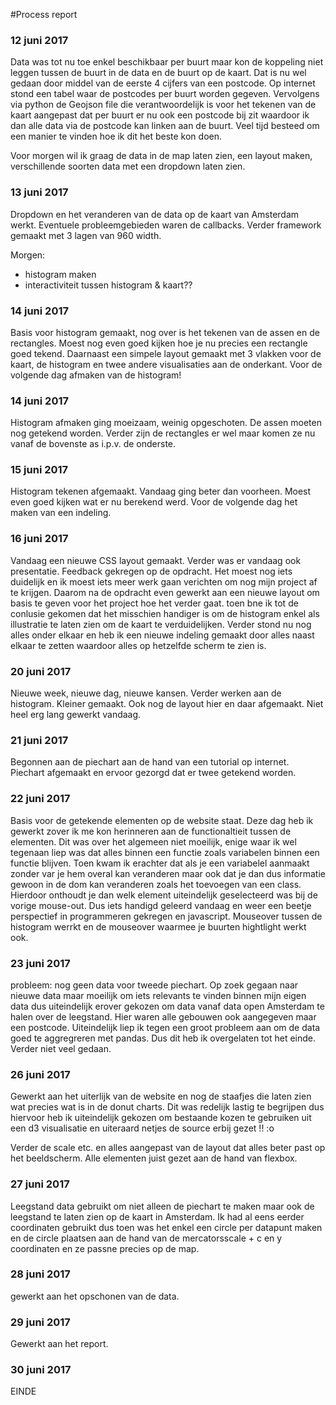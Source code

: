 #Process report 

### 12 juni 2017
Data was tot nu toe enkel beschikbaar per buurt maar kon de koppeling niet leggen tussen de buurt in de data en de buurt op de kaart. Dat is nu wel gedaan door middel van de eerste 4 cijfers van een postcode. Op internet stond een tabel waar de postcodes per buurt worden gegeven. Vervolgens via python de Geojson file die verantwoordelijk is voor het tekenen van de kaart aangepast dat per buurt er nu ook een postcode bij zit waardoor ik dan alle data via de postcode kan linken aan de buurt. Veel tijd besteed om een manier te vinden hoe ik dit het beste kon doen. 

Voor morgen wil ik graag de data in de map laten zien, een layout maken, verschillende soorten data met een dropdown laten zien. 

### 13 juni 2017
Dropdown en het veranderen van de data op de kaart van Amsterdam werkt. Eventuele probleemgebieden waren de callbacks. Verder framework gemaakt met 3 lagen van 960 width. 

Morgen: 
 - histogram maken
 - interactiviteit tussen histogram & kaart?? 

 ### 14 juni 2017
Basis voor histogram gemaakt, nog over is het tekenen van de assen en de rectangles. Moest nog even goed kijken hoe je nu precies een rectangle goed tekend. Daarnaast een simpele layout gemaakt met 3 vlakken voor de kaart, de histogram en twee andere visualisaties aan de onderkant. Voor de volgende dag afmaken van de histogram!

### 14 juni 2017

Histogram afmaken ging moeizaam, weinig opgeschoten. De assen moeten nog getekend worden. Verder zijn de rectangles er wel maar komen ze nu vanaf de bovenste as i.p.v. de onderste. 

### 15 juni 2017

Histogram tekenen afgemaakt. Vandaag ging beter dan voorheen. Moest even goed kijken wat er nu berekend werd. Voor de volgende dag het maken van een indeling. 

### 16 juni 2017

Vandaag een nieuwe CSS layout gemaakt. Verder was er vandaag ook presentatie. Feedback gekregen op de opdracht. Het moest nog iets duidelijk en ik moest iets meer werk gaan verichten om nog mijn project af te krijgen. Daarom na de opdracht even gewerkt aan een nieuwe layout om basis te geven voor het project hoe het verder gaat. toen bne ik tot de conlusie gekomen dat het misschien handiger is om de histogram enkel als illustratie te laten zien om de kaart te verduidelijken. Verder stond nu nog alles onder elkaar en heb ik een nieuwe indeling gemaakt door alles naast elkaar te zetten waardoor alles op hetzelfde scherm te zien is. 

### 20 juni 2017

Nieuwe week, nieuwe dag, nieuwe kansen. Verder werken aan de histogram. Kleiner gemaakt. Ook nog de layout hier en daar afgemaakt. Niet heel erg lang gewerkt vandaag. 

### 21 juni 2017

Begonnen aan de piechart aan de hand van een tutorial op internet. Piechart afgemaakt en ervoor gezorgd dat er twee getekend worden. 

### 22 juni 2017

Basis voor de getekende elementen op de website staat. Deze dag heb ik gewerkt zover ik me kon herinneren aan de functionaltieit tussen de elementen. Dit was over het algemeen niet moeilijk, enige waar ik wel tegenaan liep was dat alles binnen een functie zoals variabelen binnen een functie blijven. Toen kwam ik erachter dat als je een variabelel aanmaakt zonder var je hem overal kan veranderen maar ook dat je dan dus informatie gewoon in de dom kan veranderen zoals het toevoegen van een class. Hierdoor onthoudt je dan welk element uiteindelijk geselecteerd was bij de vorige mouse-out. Dus iets handigd geleerd vandaag en weer een beetje perspectief in programmeren gekregen en javascript. Mouseover tussen de histogram werrkt en de mouseover waarmee je buurten hightlight werkt ook.  

### 23 juni 2017

probleem: nog geen data voor tweede piechart. Op zoek gegaan naar nieuwe data maar moeilijk om iets relevants te vinden binnen mijn eigen data dus uiteindelijk erover gekozen om data vanaf data open Amsterdam te halen over de leegstand. Hier waren alle gebouwen ook aangegeven maar een postcode. Uiteindelijk liep ik tegen een groot probleem aan om de data goed te aggregreren met pandas. Dus dit heb ik overgelaten tot het einde. Verder niet veel gedaan. 

### 26 juni 2017

Gewerkt aan het uiterlijk van de website en nog de staafjes die laten zien wat precies wat is in de donut charts. Dit was redelijk lastig te begrijpen dus hiervoor heb ik uiteindelijk gekozen om bestaande kozen te gebruiken uit een d3 visualisatie en uiteraard netjes de source erbij gezet !! :o 

Verder de scale etc. en alles aangepast van de layout dat alles beter past op het beeldscherm. Alle elementen juist gezet aan de hand van flexbox. 

### 27 juni 2017

Leegstand data gebruikt om niet alleen de piechart te maken maar ook de leegstand te laten zien op de kaart in Amsterdam. Ik had al eens eerder coordinaten gebruikt dus toen was het enkel een circle per datapunt maken en de circle plaatsen aan de hand van de mercatorsscale + c en y coordinaten en ze passne precies op de map. 

### 28 juni 2017

gewerkt aan het opschonen van de data. 

### 29 juni 2017

Gewerkt aan het report.

### 30 juni 2017

EINDE






